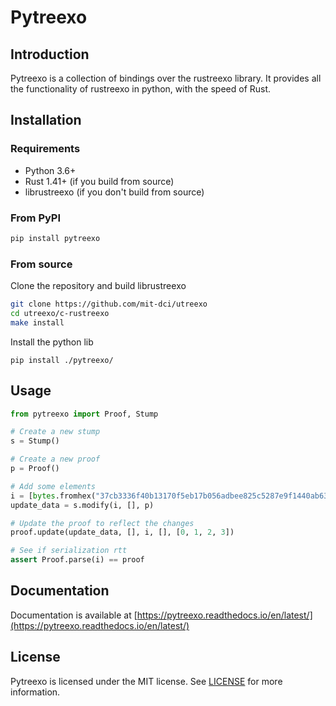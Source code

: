 # Pytreexo

## Introduction

Pytreexo is a collection of bindings over the rustreexo library. It provides all the functionality of rustreexo in python, with the speed of Rust.

## Installation

### Requirements

- Python 3.6+
- Rust 1.41+ (if you build from source)
- librustreexo (if you don't build from source)

### From PyPI

```bash
pip install pytreexo
```

### From source

Clone the repository and build librustreexo
```bash
git clone https://github.com/mit-dci/utreexo
cd utreexo/c-rustreexo
make install
```

Install the python lib
```
pip install ./pytreexo/
```

## Usage

```python
from pytreexo import Proof, Stump

# Create a new stump
s = Stump()

# Create a new proof
p = Proof()

# Add some elements
i = [bytes.fromhex("37cb3336f40b13170f5eb17b056adbee825c5287e9f1440ab63482aea51e85da")] * 100
update_data = s.modify(i, [], p)

# Update the proof to reflect the changes
proof.update(update_data, [], i, [], [0, 1, 2, 3])

# See if serialization rtt
assert Proof.parse(i) == proof
```

## Documentation

Documentation is available at [https://pytreexo.readthedocs.io/en/latest/](https://pytreexo.readthedocs.io/en/latest/)

## License

Pytreexo is licensed under the MIT license. See [LICENSE](LICENSE) for more information.
